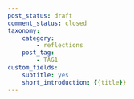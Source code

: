 ```yaml
---
post_status: draft
comment_status: closed
taxonomy:
    category:
        - reflections
    post_tag:
        - TAG1
custom_fields:
    subtitle: yes
    short_introduction: {{title}}
---
```

